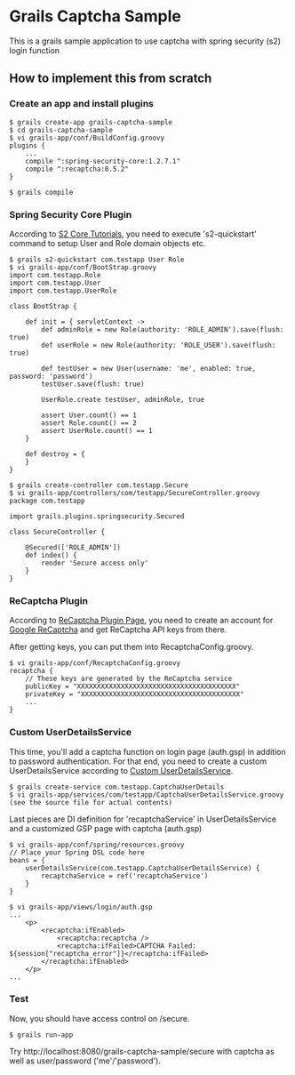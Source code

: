 Grails Captcha Sample
=====================

This is a grails sample application to use captcha with spring security (s2) login function


How to implement this from scratch
----------------------------------

### Create an app and install plugins

    $ grails create-app grails-captcha-sample
    $ cd grails-captcha-sample
    $ vi grails-app/conf/BuildConfig.groovy
    plugins {
    	...
        compile ":spring-security-core:1.2.7.1"
        compile ":recaptcha:0.5.2"
    }

    $ grails compile

### Spring Security Core Plugin

According to [S2 Core Tutorials][s2doc1], you need to execute 's2-quickstart' command to setup User and Role domain objects etc.

    $ grails s2-quickstart com.testapp User Role
    $ vi grails-app/conf/BootStrap.groovy 
    import com.testapp.Role
    import com.testapp.User
    import com.testapp.UserRole

    class BootStrap {

	    def init = { servletContext ->
		    def adminRole = new Role(authority: 'ROLE_ADMIN').save(flush: true)
    		def userRole = new Role(authority: 'ROLE_USER').save(flush: true)

    		def testUser = new User(username: 'me', enabled: true, password: 'password')
    		testUser.save(flush: true)

    		UserRole.create testUser, adminRole, true

    		assert User.count() == 1
    		assert Role.count() == 2
    		assert UserRole.count() == 1
    	}

    	def destroy = {
	    }
    }

    $ grails create-controller com.testapp.Secure
    $ vi grails-app/controllers/com/testapp/SecureController.groovy
    package com.testapp

    import grails.plugins.springsecurity.Secured
    
    class SecureController {
    
    	@Secured(['ROLE_ADMIN'])
    	def index() {
    		render 'Secure access only'
    	}
    }

### ReCaptcha Plugin

According to [ReCaptcha Plugin Page][recap1], you need to create an account for [Google ReCaptcha][recap2]
and get ReCaptcha API keys from there.

After getting keys, you can put them into RecaptchaConfig.groovy.

    $ vi grails-app/conf/RecaptchaConfig.groovy
    recaptcha {
        // These keys are generated by the ReCaptcha service
    	publicKey = "XXXXXXXXXXXXXXXXXXXXXXXXXXXXXXXXXXXXXXXX"
    	privateKey = "XXXXXXXXXXXXXXXXXXXXXXXXXXXXXXXXXXXXXXXX"
    	...
    }

### Custom UserDetailsService

This time, you'll add a captcha function on login page (auth.gsp) in addition to password authentication.
For that end, you need to create a custom UserDetailsService according to [Custom UserDetailsService][s2doc2].

    $ grails create-service com.testapp.CaptchaUserDetails
    $ vi grails-app/services/com/testapp/CaptchaUserDetailsService.groovy 
    (see the source file for actual contents)


Last pieces are DI definition for 'recaptchaService' in UserDetailsService and
a customized GSP page with captcha (auth.gsp)

    $ vi grails-app/conf/spring/resources.groovy
    // Place your Spring DSL code here
    beans = {
        userDetailsService(com.testapp.CaptchaUserDetailsService) {
            recaptchaService = ref('recaptchaService')
        }
    }

    $ vi grails-app/views/login/auth.gsp
    ...
        <p>
            <recaptcha:ifEnabled>
                <recaptcha:recaptcha />
                <recaptcha:ifFailed>CAPTCHA Failed: ${session["recaptcha_error"]}</recaptcha:ifFailed>
            </recaptcha:ifEnabled>
        </p>
    ...

### Test

Now, you should have access control on /secure.

    $ grails run-app    

Try http://localhost:8080/grails-captcha-sample/secure with captcha as well as user/password ('me'/'password').


[s2doc1]: http://grails-plugins.github.com/grails-spring-security-core/docs/manual/guide/single.html#23%20Tutorials
[s2doc2]: http://grails-plugins.github.com/grails-spring-security-core/docs/manual/guide/single.html#11%20Custom%20UserDetailsService
[recap1]: http://grails.org/plugin/recaptcha
[recap2]: https://www.google.com/recaptcha
